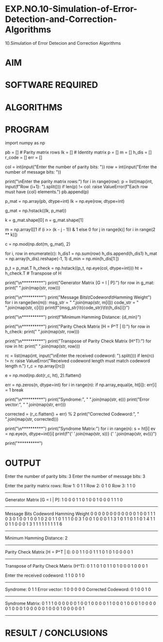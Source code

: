 # EXP.NO.10-Simulation-of-Error-Detection-and-Correction-Algorithms
10.Simulation of Error Detecion and Correction Algorithms

# AIM

# SOFTWARE REQUIRED

# ALGORITHMS

# PROGRAM

import numpy as np

pb = []           # Parity matrix rows
Ik = []           # Identity matrix
p = []
m = []
h_dis = []
r_code = []
err = []


col = int(input("Enter the number of parity bits: "))
row = int(input("Enter the number of message bits: "))

print("\nEnter the parity matrix rows:")
for i in range(row):
    p = list(map(int, input(f"Row {i+1}: ").split()))
    if len(p) != col:
        raise ValueError(f"Each row must have {col} elements.")
    pb.append(p)


p_mat = np.array(pb, dtype=int)
Ik = np.eye(row, dtype=int)


g_mat = np.hstack((Ik, p_mat))

k = g_mat.shape[0]
n = g_mat.shape[1]


m = np.array([[1 if (i >> (k - j - 1)) & 1 else 0 for j in range(k)] for i in range(2 ** k)])


c = np.mod(np.dot(m, g_mat), 2)


for i, row in enumerate(c):
    h_dis1 = np.sum(row)
    h_dis.append(h_dis1)
h_mat = np.array(h_dis).reshape(-1, 1)
d_min = np.min(h_dis[1:])


p_t = p_mat.T
h_check = np.hstack((p_t, np.eye(col, dtype=int)))
ht = h_check.T  # Transpose of H

print("\n**********")
print("Generator Matrix [G = I | P]:")
for row in g_mat:
    print(" ".join(map(str, row)))

print("\n**********")
print("Message Bits\tCodeword\tHamming Weight")
for i in range(len(m)):
    msg_str = " ".join(map(str, m[i]))
    code_str = " ".join(map(str, c[i]))
    print(f"{msg_str}\t{code_str}\t\t{h_dis[i]}")


print("\n**********")
print(f"Minimum Hamming Distance: {d_min}")


print("\n**********")
print("Parity Check Matrix [H = P^T | I]:")
for row in h_check:
    print(" ".join(map(str, row)))


print("\n**********")
print("Transpose of Parity Check Matrix (H^T):")
for row in ht:
    print(" ".join(map(str, row)))

rc = list(map(int, input("\nEnter the received codeword: ").split()))
if len(rc) != n:
    raise ValueError("Received codeword length must match codeword length n.")
r_c = np.array([rc])


e = np.mod(np.dot(r_c, ht), 2).flatten()


err = np.zeros(n, dtype=int)
for i in range(n):
    if np.array_equal(e, ht[i]):
        err[i] = 1
        break

print("\n**********")
print("Syndrome:", " ".join(map(str, e)))
print("Error vector:", " ".join(map(str, err)))


corrected = (r_c.flatten() + err) % 2
print("Corrected Codeword:", " ".join(map(str, corrected)))


print("\n**********")
print("Syndrome Matrix:")
for i in range(n):
    s = ht[i]
    ev = np.eye(n, dtype=int)[i]
    print(f"{' '.join(map(str, s))}  {' '.join(map(str, ev))}")

print("**********")

# OUTPUT
Enter the number of parity bits: 3
Enter the number of message bits: 3

Enter the parity matrix rows:
Row 1: 0 1 1
Row 2: 0 1 0
Row 3: 1 1 0

**********
Generator Matrix [G = I | P]:
1 0 0 0 1 1
0 1 0 0 1 0
0 0 1 1 1 0

**********
Message Bits	Codeword	Hamming Weight
0 0 0	0 0 0 0 0 0		0
0 0 1	0 0 1 1 1 0		3
0 1 0	0 1 0 0 1 0		2
0 1 1	0 1 1 1 0 0		3
1 0 0	1 0 0 0 1 1		3
1 0 1	1 0 1 1 0 1		4
1 1 0	1 1 0 0 0 1		3
1 1 1	1 1 1 1 1 1		6

**********
Minimum Hamming Distance: 2

**********
Parity Check Matrix [H = P^T | I]:
0 0 1 1 0 0
1 1 1 0 1 0
1 0 0 0 0 1

**********
Transpose of Parity Check Matrix (H^T):
0 1 1
0 1 0
1 1 0
1 0 0
0 1 0
0 0 1

Enter the received codeword: 1 1 0 0 1 0

**********
Syndrome: 0 1 1
Error vector: 1 0 0 0 0 0
Corrected Codeword: 0 1 0 0 1 0

**********
Syndrome Matrix:
0 1 1  1 0 0 0 0 0
0 1 0  0 1 0 0 0 0
1 1 0  0 0 1 0 0 0
1 0 0  0 0 0 1 0 0
0 1 0  0 0 0 0 1 0
0 0 1  0 0 0 0 0 1
**********
 
# RESULT / CONCLUSIONS
